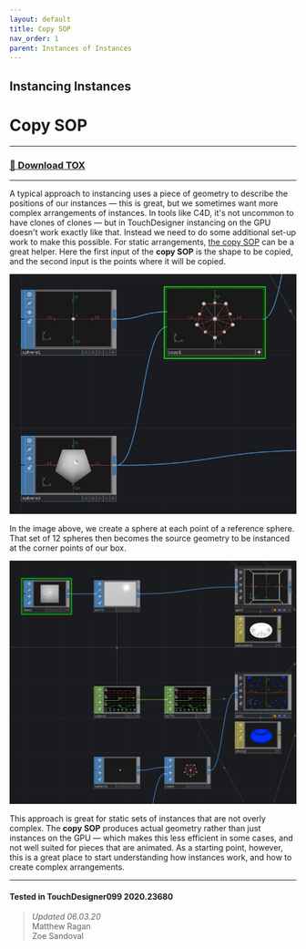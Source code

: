 ```yaml
---
layout: default
title: Copy SOP
nav_order: 1
parent: Instances of Instances
---
```


## Instancing Instances
# Copy SOP

----

### [:floppy_disk: Download TOX](https://github.com/mir-lab/touchdesigner-instancing-examples-code/raw/main/tox/011-instances-of-instances/container_copy_sop.tox)

----

A typical approach to instancing uses a piece of geometry to describe the positions of our instances — this is great, but we sometimes want more complex arrangements of instances. In tools like C4D, it's not uncommon to have clones of clones — but in TouchDesigner instancing on the GPU doesn't work exactly like that. Instead we need to do some additional set-up work to make this possible. For static arrangements, [the copy SOP](https://docs.derivative.ca/Copy_SOP) can be a great helper. Here the first input of the **copy SOP** is the shape to be copied, and the second input is the points where it will be copied.

![](https://github.com/mir-lab/td-instacning-copy-temp/blob/master/assets/images/instances-of-instnaces/copy-sop/copy-sop-01.jpg?raw=true)


In the image above, we create a sphere at each point of a reference sphere. That set of 12 spheres then becomes the source geometry to be instanced at the corner points of our box.

![](https://github.com/mir-lab/td-instacning-copy-temp/blob/master/assets/images/instances-of-instnaces/copy-sop/copy-sop-02.jpg?raw=true)

This approach is great for static sets of instances that are not overly complex. The **copy SOP** produces actual geometry rather than just instances on the GPU — which makes this less efficient in some cases, and not well suited for pieces that are animated. As a starting point, however, this is a great place to start understanding how instances work, and how to create complex arrangements.

---

#### Tested in TouchDesigner099 2020.23680 
>*Updated 06.03.20*  
Matthew Ragan  
Zoe Sandoval  